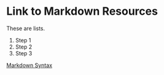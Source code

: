 # Link to Markdown Resources
These are lists.
1. Step 1
2. Step 2
3. Step 3

[Markdown Syntax](https://www.markdownguide.org/basic-syntax/)
